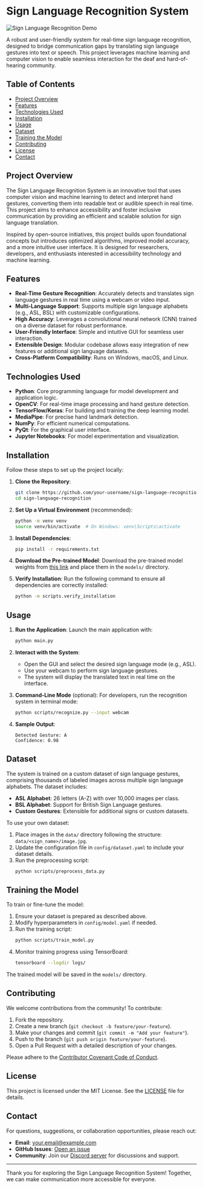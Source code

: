 # Sign Language Recognition System

![Sign Language Recognition Demo](assets/demo.gif)

A robust and user-friendly system for real-time sign language recognition, designed to bridge communication gaps by translating sign language gestures into text or speech. This project leverages machine learning and computer vision to enable seamless interaction for the deaf and hard-of-hearing community.

## Table of Contents
- [Project Overview](#project-overview)
- [Features](#features)
- [Technologies Used](#technologies-used)
- [Installation](#installation)
- [Usage](#usage)
- [Dataset](#dataset)
- [Training the Model](#training-the-model)
- [Contributing](#contributing)
- [License](#license)
- [Contact](#contact)

## Project Overview
The Sign Language Recognition System is an innovative tool that uses computer vision and machine learning to detect and interpret hand gestures, converting them into readable text or audible speech in real time. This project aims to enhance accessibility and foster inclusive communication by providing an efficient and scalable solution for sign language translation.

Inspired by open-source initiatives, this project builds upon foundational concepts but introduces optimized algorithms, improved model accuracy, and a more intuitive user interface. It is designed for researchers, developers, and enthusiasts interested in accessibility technology and machine learning.

## Features
- **Real-Time Gesture Recognition**: Accurately detects and translates sign language gestures in real time using a webcam or video input.
- **Multi-Language Support**: Supports multiple sign language alphabets (e.g., ASL, BSL) with customizable configurations.
- **High Accuracy**: Leverages a convolutional neural network (CNN) trained on a diverse dataset for robust performance.
- **User-Friendly Interface**: Simple and intuitive GUI for seamless user interaction.
- **Extensible Design**: Modular codebase allows easy integration of new features or additional sign language datasets.
- **Cross-Platform Compatibility**: Runs on Windows, macOS, and Linux.

## Technologies Used
- **Python**: Core programming language for model development and application logic.
- **OpenCV**: For real-time image processing and hand gesture detection.
- **TensorFlow/Keras**: For building and training the deep learning model.
- **MediaPipe**: For precise hand landmark detection.
- **NumPy**: For efficient numerical computations.
- **PyQt**: For the graphical user interface.
- **Jupyter Notebooks**: For model experimentation and visualization.

## Installation
Follow these steps to set up the project locally:

1. **Clone the Repository**:
   ```bash
   git clone https://github.com/your-username/sign-language-recognition.git
   cd sign-language-recognition
   ```

2. **Set Up a Virtual Environment** (recommended):
   ```bash
   python -m venv venv
   source venv/bin/activate  # On Windows: venv\Scripts\activate
   ```

3. **Install Dependencies**:
   ```bash
   pip install -r requirements.txt
   ```

4. **Download the Pre-trained Model**:
   Download the pre-trained model weights from [this link](https://example.com/model-weights) and place them in the `models/` directory.

5. **Verify Installation**:
   Run the following command to ensure all dependencies are correctly installed:
   ```bash
   python -m scripts.verify_installation
   ```

## Usage
1. **Run the Application**:
   Launch the main application with:
   ```bash
   python main.py
   ```

2. **Interact with the System**:
   - Open the GUI and select the desired sign language mode (e.g., ASL).
   - Use your webcam to perform sign language gestures.
   - The system will display the translated text in real time on the interface.

3. **Command-Line Mode** (optional):
   For developers, run the recognition system in terminal mode:
   ```bash
   python scripts/recognize.py --input webcam
   ```

4. **Sample Output**:
   ```
   Detected Gesture: A
   Confidence: 0.98
   ```

## Dataset
The system is trained on a custom dataset of sign language gestures, comprising thousands of labeled images across multiple sign language alphabets. The dataset includes:
- **ASL Alphabet**: 26 letters (A-Z) with over 10,000 images per class.
- **BSL Alphabet**: Support for British Sign Language gestures.
- **Custom Gestures**: Extensible for additional signs or custom datasets.

To use your own dataset:
1. Place images in the `data/` directory following the structure: `data/<sign_name>/image.jpg`.
2. Update the configuration file in `config/dataset.yaml` to include your dataset details.
3. Run the preprocessing script:
   ```bash
   python scripts/preprocess_data.py
   ```

## Training the Model
To train or fine-tune the model:
1. Ensure your dataset is prepared as described above.
2. Modify hyperparameters in `config/model.yaml` if needed.
3. Run the training script:
   ```bash
   python scripts/train_model.py
   ```
4. Monitor training progress using TensorBoard:
   ```bash
   tensorboard --logdir logs/
   ```

The trained model will be saved in the `models/` directory.

## Contributing
We welcome contributions from the community! To contribute:
1. Fork the repository.
2. Create a new branch (`git checkout -b feature/your-feature`).
3. Make your changes and commit (`git commit -m "Add your feature"`).
4. Push to the branch (`git push origin feature/your-feature`).
5. Open a Pull Request with a detailed description of your changes.

Please adhere to the [Contributor Covenant Code of Conduct](CODE_OF_CONDUCT.md).

## License
This project is licensed under the MIT License. See the [LICENSE](LICENSE) file for details.

## Contact
For questions, suggestions, or collaboration opportunities, please reach out:
- **Email**: your.email@example.com
- **GitHub Issues**: [Open an issue](https://github.com/your-username/sign-language-recognition/issues)
- **Community**: Join our [Discord server](https://discord.com/invite/your-server) for discussions and support.

---

Thank you for exploring the Sign Language Recognition System! Together, we can make communication more accessible for everyone.